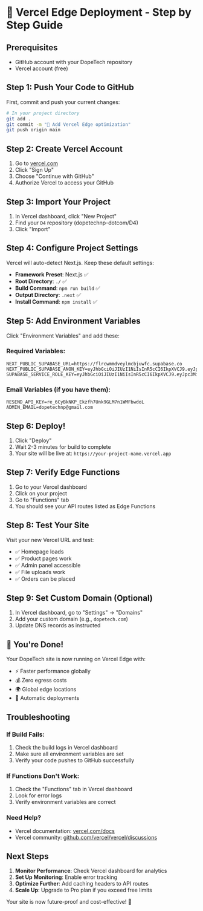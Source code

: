 # 🚀 Vercel Edge Deployment - Step by Step Guide

## Prerequisites
- GitHub account with your DopeTech repository
- Vercel account (free)

## Step 1: Push Your Code to GitHub

First, commit and push your current changes:

```bash
# In your project directory
git add .
git commit -m "🚀 Add Vercel Edge optimization"
git push origin main
```

## Step 2: Create Vercel Account

1. Go to [vercel.com](https://vercel.com)
2. Click "Sign Up" 
3. Choose "Continue with GitHub"
4. Authorize Vercel to access your GitHub

## Step 3: Import Your Project

1. In Vercel dashboard, click "New Project"
2. Find your `D4` repository (dopetechnp-dotcom/D4)
3. Click "Import"

## Step 4: Configure Project Settings

Vercel will auto-detect Next.js. Keep these default settings:
- **Framework Preset**: Next.js ✅
- **Root Directory**: `./` ✅
- **Build Command**: `npm run build` ✅
- **Output Directory**: `.next` ✅
- **Install Command**: `npm install` ✅

## Step 5: Add Environment Variables

Click "Environment Variables" and add these:

### Required Variables:
```
NEXT_PUBLIC_SUPABASE_URL=https://flrcwmmdveylmcbjuwfc.supabase.co
NEXT_PUBLIC_SUPABASE_ANON_KEY=eyJhbGciOiJIUzI1NiIsInR5cCI6IkpXVCJ9.eyJpc3MiOiJzdXBhYmFzZSIsInJlZiI6ImZscmN3bW1kdmV5bG1jYmp1d2ZjIiwicm9sZSI6ImFub24iLCJpYXQiOjE3NTU4NTk2MjIsImV4cCI6MjA3MTQzNTYyMn0.NitC7tHaImTORdaKgCFXkKRLNMOxJCuBbTDAyr8AVa0
SUPABASE_SERVICE_ROLE_KEY=eyJhbGciOiJIUzI1NiIsInR5cCI6IkpXVCJ9.eyJpc3MiOiJzdXBhYmFzZSIsInJlZiI6ImZscmN3bW1kdmV5bG1jYmp1d2ZjIiwicm9sZSI6InNlcnZpY2Vfcm9sZSIsImlhdCI6MTc1NTg1OTYyMiwiZXhwIjoyMDcxNDM1NjIyfQ.2pm7uDjc3B73xlaqxwaS7qjwCYaOOjA7WQY6wV4WAeA
```

### Email Variables (if you have them):
```
RESEND_API_KEY=re_6CyBkNKP_Ekzfh7Unk9GLM7n1WMFbwdoL
ADMIN_EMAIL=dopetechnp@gmail.com
```

## Step 6: Deploy!

1. Click "Deploy"
2. Wait 2-3 minutes for build to complete
3. Your site will be live at: `https://your-project-name.vercel.app`

## Step 7: Verify Edge Functions

1. Go to your Vercel dashboard
2. Click on your project
3. Go to "Functions" tab
4. You should see your API routes listed as Edge Functions

## Step 8: Test Your Site

Visit your new Vercel URL and test:
- ✅ Homepage loads
- ✅ Product pages work
- ✅ Admin panel accessible
- ✅ File uploads work
- ✅ Orders can be placed

## Step 9: Set Custom Domain (Optional)

1. In Vercel dashboard, go to "Settings" → "Domains"
2. Add your custom domain (e.g., `dopetech.com`)
3. Update DNS records as instructed

## 🎉 You're Done!

Your DopeTech site is now running on Vercel Edge with:
- ⚡ Faster performance globally
- 💰 Zero egress costs
- 🌍 Global edge locations
- 🔄 Automatic deployments

## Troubleshooting

### If Build Fails:
1. Check the build logs in Vercel dashboard
2. Make sure all environment variables are set
3. Verify your code pushes to GitHub successfully

### If Functions Don't Work:
1. Check the "Functions" tab in Vercel dashboard
2. Look for error logs
3. Verify environment variables are correct

### Need Help?
- Vercel documentation: [vercel.com/docs](https://vercel.com/docs)
- Vercel community: [github.com/vercel/vercel/discussions](https://github.com/vercel/vercel/discussions)

## Next Steps

1. **Monitor Performance**: Check Vercel dashboard for analytics
2. **Set Up Monitoring**: Enable error tracking
3. **Optimize Further**: Add caching headers to API routes
4. **Scale Up**: Upgrade to Pro plan if you exceed free limits

Your site is now future-proof and cost-effective! 🚀
